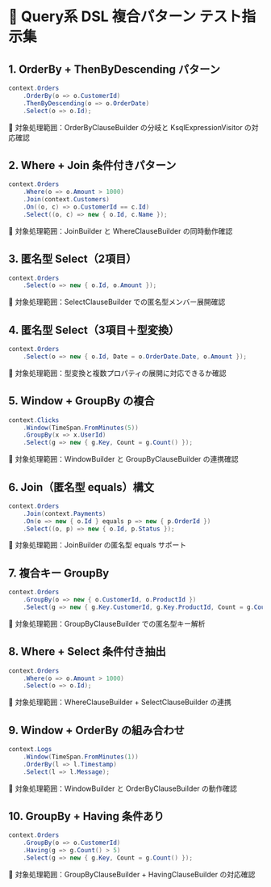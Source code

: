 # 🧪 Query系 DSL 複合パターン テスト指示集

## 1. OrderBy + ThenByDescending パターン

```csharp
context.Orders
    .OrderBy(o => o.CustomerId)
    .ThenByDescending(o => o.OrderDate)
    .Select(o => o.Id);
```

🧭 対象処理範囲：OrderByClauseBuilder の分岐と KsqlExpressionVisitor の対応確認


## 2. Where + Join 条件付きパターン

```csharp
context.Orders
    .Where(o => o.Amount > 1000)
    .Join(context.Customers)
    .On((o, c) => o.CustomerId == c.Id)
    .Select((o, c) => new { o.Id, c.Name });
```

🧭 対象処理範囲：JoinBuilder と WhereClauseBuilder の同時動作確認


## 3. 匿名型 Select（2項目）

```csharp
context.Orders
    .Select(o => new { o.Id, o.Amount });
```

🧭 対象処理範囲：SelectClauseBuilder での匿名型メンバー展開確認


## 4. 匿名型 Select（3項目＋型変換）

```csharp
context.Orders
    .Select(o => new { o.Id, Date = o.OrderDate.Date, o.Amount });
```

🧭 対象処理範囲：型変換と複数プロパティの展開に対応できるか確認


## 5. Window + GroupBy の複合

```csharp
context.Clicks
    .Window(TimeSpan.FromMinutes(5))
    .GroupBy(x => x.UserId)
    .Select(g => new { g.Key, Count = g.Count() });
```

🧭 対象処理範囲：WindowBuilder と GroupByClauseBuilder の連携確認


## 6. Join（匿名型 equals）構文

```csharp
context.Orders
    .Join(context.Payments)
    .On(o => new { o.Id } equals p => new { p.OrderId })
    .Select((o, p) => new { o.Id, p.Status });
```

🧭 対象処理範囲：JoinBuilder の匿名型 equals サポート


## 7. 複合キー GroupBy

```csharp
context.Orders
    .GroupBy(o => new { o.CustomerId, o.ProductId })
    .Select(g => new { g.Key.CustomerId, g.Key.ProductId, Count = g.Count() });
```

🧭 対象処理範囲：GroupByClauseBuilder での匿名型キー解析


## 8. Where + Select 条件付き抽出

```csharp
context.Orders
    .Where(o => o.Amount > 1000)
    .Select(o => o.Id);
```

🧭 対象処理範囲：WhereClauseBuilder + SelectClauseBuilder の連携


## 9. Window + OrderBy の組み合わせ

```csharp
context.Logs
    .Window(TimeSpan.FromMinutes(1))
    .OrderBy(l => l.Timestamp)
    .Select(l => l.Message);
```

🧭 対象処理範囲：WindowBuilder と OrderByClauseBuilder の動作確認


## 10. GroupBy + Having 条件あり

```csharp
context.Orders
    .GroupBy(o => o.CustomerId)
    .Having(g => g.Count() > 5)
    .Select(g => new { g.Key, Count = g.Count() });
```

🧭 対象処理範囲：GroupByClauseBuilder + HavingClauseBuilder の対応確認

